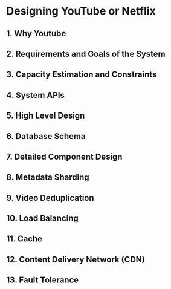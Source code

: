 # Designing YouTube or Netflix

## 1. Why Youtube

## 2. Requirements and Goals of the System

## 3. Capacity Estimation and Constraints

## 4. System APIs

## 5. High Level Design

## 6. Database Schema

## 7. Detailed Component Design

## 8. Metadata Sharding

## 9. Video Deduplication

## 10. Load Balancing

## 11. Cache

## 12. Content Delivery Network (CDN)

## 13. Fault Tolerance